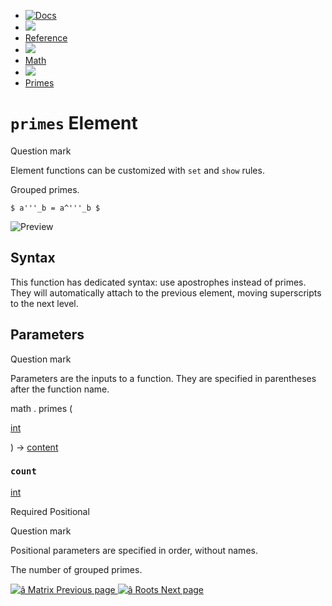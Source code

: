   * [ ![Docs](/assets/icons/16-docs-dark.svg) ](/docs)
  * ![](/assets/icons/16-arrow-right.svg)
  * [ Reference ](/docs/reference/)
  * ![](/assets/icons/16-arrow-right.svg)
  * [ Math ](/docs/reference/math/)
  * ![](/assets/icons/16-arrow-right.svg)
  * [ Primes ](/docs/reference/math/primes/)

#  ` primes ` Element

Question mark

Element functions can be customized with ` set ` and  ` show ` rules.

Grouped primes.

    
    
    $ a'''_b = a^'''_b $
    

![Preview](/assets/docs/uHgNvego3SyqChIc3iZ9sQAAAAAAAAAA.png)

##  Syntax

This function has dedicated syntax: use apostrophes instead of primes. They
will automatically attach to the previous element, moving superscripts to the
next level.

##  Parameters

Question mark

Parameters are the inputs to a function. They are specified in parentheses
after the function name.

math  .  primes  (

[ int ](/docs/reference/foundations/int/)

)  -> [ content ](/docs/reference/foundations/content/)

###  ` count `

[ int ](/docs/reference/foundations/int/)

Required  Positional

Question mark

Positional parameters are specified in order, without names.

The number of grouped primes.

[ ![â](/assets/icons/16-arrow-right.svg) Matrix  Previous page
](/docs/reference/math/mat/) [ ![â](/assets/icons/16-arrow-right.svg) Roots
Next page  ](/docs/reference/math/roots/)


